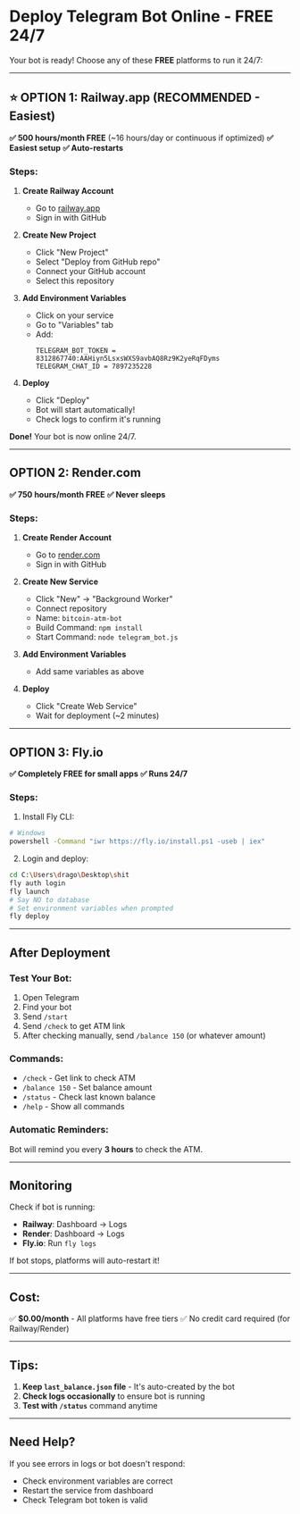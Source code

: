 # Deploy Telegram Bot Online - FREE 24/7

Your bot is ready! Choose any of these **FREE** platforms to run it 24/7:

---

## ⭐ OPTION 1: Railway.app (RECOMMENDED - Easiest)

**✅ 500 hours/month FREE** (~16 hours/day or continuous if optimized)
**✅ Easiest setup**
**✅ Auto-restarts**

### Steps:

1. **Create Railway Account**
   - Go to [railway.app](https://railway.app)
   - Sign in with GitHub

2. **Create New Project**
   - Click "New Project"
   - Select "Deploy from GitHub repo"
   - Connect your GitHub account
   - Select this repository

3. **Add Environment Variables**
   - Click on your service
   - Go to "Variables" tab
   - Add:
     ```
     TELEGRAM_BOT_TOKEN = 8312867740:AAHiyn5LsxsWXS9avbAQ8Rz9K2yeRqFDyms
     TELEGRAM_CHAT_ID = 7897235228
     ```

4. **Deploy**
   - Click "Deploy"
   - Bot will start automatically!
   - Check logs to confirm it's running

**Done!** Your bot is now online 24/7.

---

## OPTION 2: Render.com

**✅ 750 hours/month FREE**
**✅ Never sleeps**

### Steps:

1. **Create Render Account**
   - Go to [render.com](https://render.com)
   - Sign in with GitHub

2. **Create New Service**
   - Click "New" → "Background Worker"
   - Connect repository
   - Name: `bitcoin-atm-bot`
   - Build Command: `npm install`
   - Start Command: `node telegram_bot.js`

3. **Add Environment Variables**
   - Add same variables as above

4. **Deploy**
   - Click "Create Web Service"
   - Wait for deployment (~2 minutes)

---

## OPTION 3: Fly.io

**✅ Completely FREE for small apps**
**✅ Runs 24/7**

### Steps:

1. Install Fly CLI:
```bash
# Windows
powershell -Command "iwr https://fly.io/install.ps1 -useb | iex"
```

2. Login and deploy:
```bash
cd C:\Users\drago\Desktop\shit
fly auth login
fly launch
# Say NO to database
# Set environment variables when prompted
fly deploy
```

---

## After Deployment

### Test Your Bot:

1. Open Telegram
2. Find your bot
3. Send `/start`
4. Send `/check` to get ATM link
5. After checking manually, send `/balance 150` (or whatever amount)

### Commands:

- `/check` - Get link to check ATM
- `/balance 150` - Set balance amount
- `/status` - Check last known balance
- `/help` - Show all commands

### Automatic Reminders:

Bot will remind you every **3 hours** to check the ATM.

---

## Monitoring

Check if bot is running:
- **Railway**: Dashboard → Logs
- **Render**: Dashboard → Logs
- **Fly.io**: Run `fly logs`

If bot stops, platforms will auto-restart it!

---

## Cost:

✅ **$0.00/month** - All platforms have free tiers
✅ No credit card required (for Railway/Render)

---

## Tips:

1. **Keep `last_balance.json` file** - It's auto-created by the bot
2. **Check logs occasionally** to ensure bot is running
3. **Test with `/status`** command anytime

---

## Need Help?

If you see errors in logs or bot doesn't respond:
- Check environment variables are correct
- Restart the service from dashboard
- Check Telegram bot token is valid


